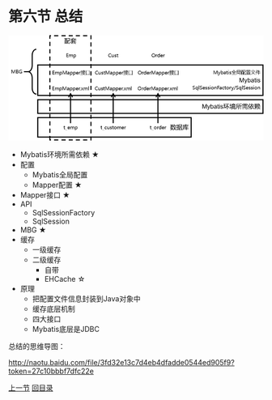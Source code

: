 # 第六节 总结

![iamges](images/img014.png)



- Mybatis环境所需依赖 ★
- 配置
  - Mybatis全局配置
  - Mapper配置 ★
- Mapper接口 ★
- API
  - SqlSessionFactory
  - SqlSession
- MBG ★
- 缓存
  - 一级缓存
  - 二级缓存
    - 自带
    - EHCache ☆
- 原理
  - 把配置文件信息封装到Java对象中
  - 缓存底层机制
  - 四大接口
  - Mybatis底层是JDBC



总结的思维导图：

http://naotu.baidu.com/file/3fd32e13c7d4eb4dfadde0544ed905f9?token=27c10bbbf7dfc22e



[上一节](verse05.html) [回目录](index.html)
